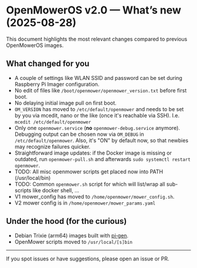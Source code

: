# OpenMowerOS v2.0 — What’s new (2025-08-28)

This document highlights the most relevant changes compared to previous OpenMowerOS images.

## What changed for you

- A couple of settings like WLAN SSID and password can be set during Raspberry Pi Imager configuration.
- No edit of files like `/boot/openmower/openmower_version.txt` before first boot.
- No delaying initial image pull on first boot.
- `OM_VERSION` has moved to `/etc/default/openmower` and needs to be set by you via mcedit, nano or the like (once it's reachable via SSH). I.e. `mcedit /etc/default/openmower`
- Only one `openmower.service` (**no** `openmower-debug.service` anymore). Debugging output can be chosen now via `OM_DEBUG` in `/etc/default/openmower`.
Also, it's "ON" by default now, so that newbies may recognize failures quicker.
- Straightforward image updates: if the Docker image is missing or outdated, run `openmower-pull.sh` and afterwards `sudo systemctl restart openmower`.
- TODO: All misc openmower scripts get placed now into PATH (/usr/local/bin)
- TODO: Common `openmower.sh` script for which will list/wrap all sub-scripts like docker shell, ...
- V1 mower_config has moved to `/home/openmower/mower_config.sh`.
- V2 mower config is in `/home/openmower/mower_params.yaml`

## Under the hood (for the curious)

- Debian Trixie (arm64) images built with [pi‑gen](https://github.com/RPi-Distro/pi-gen).
- OpenMower scripts moved to `/usr/local/[s]bin`

---
If you spot issues or have suggestions, please open an issue or PR.
